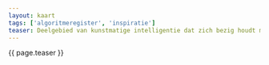 ```yaml
---
layout: kaart
tags: ['algoritmeregister', 'inspiratie']
teaser: Deelgebied van kunstmatige intelligentie dat zich bezig houdt met het bestuderen en modelleren van natuurlijke systemen en processen, om deze vervolgens in te zetten in andere contexten.
---
```

{{ page.teaser }}